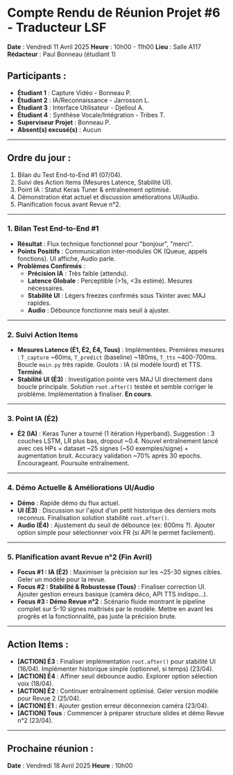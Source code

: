 # Compte Rendu de Réunion Projet #6 - Traducteur LSF

**Date** : Vendredi 11 Avril 2025
**Heure** : 10h00 - 11h00
**Lieu** : Salle A117
**Rédacteur** : Paul Bonneau (étudiant 1)

## Participants :
- **Étudiant 1** : Capture Vidéo - Bonneau P.
- **Étudiant 2** : IA/Reconnaissance - Jarrosson L.
- **Étudiant 3** : Interface Utilisateur - Djelloul A.
- **Étudiant 4** : Synthèse Vocale/Intégration - Tribes T.
- **Superviseur Projet** : Bonneau P.
- **Absent(s) excusé(s)** : Aucun

---

## Ordre du jour :
1.  Bilan du Test End-to-End #1 (07/04).
2.  Suivi des Action Items (Mesures Latence, Stabilité UI).
3.  Point IA : Statut Keras Tuner & entraînement optimisé.
4.  Démonstration état actuel et discussion améliorations UI/Audio.
5.  Planification focus avant Revue n°2.

---

### 1. Bilan Test End-to-End #1
- **Résultat** : Flux technique fonctionnel pour "bonjour", "merci".
- **Points Positifs** : Communication inter-modules OK (Queue, appels fonctions). UI affiche, Audio parle.
- **Problèmes Confirmés** :
    - **Précision IA** : Très faible (attendu).
    - **Latence Globale** : Perceptible (>1s, <3s estimé). Mesures nécessaires.
    - **Stabilité UI** : Légers freezes confirmés sous Tkinter avec MAJ rapides.
    - **Audio** : Débounce fonctionne mais seuil à ajuster.

---

### 2. Suivi Action Items
- **Mesures Latence (É1, É2, É4, Tous)** : Implémentées. Premières mesures : `T_capture` ~60ms, `T_predict` (baseline) ~180ms, `T_tts` ~400-700ms. Boucle `main.py` très rapide. Goulots : IA (si modèle lourd) et TTS. **Terminé**.
- **Stabilité UI (É3)** : Investigation pointe vers MAJ UI directement dans boucle principale. Solution `root.after()` testée et semble corriger le problème. Implémentation à finaliser. **En cours**.

---

### 3. Point IA (É2)
- **É2 (IA)** : Keras Tuner a tourné (1 itération Hyperband). Suggestion : 3 couches LSTM, LR plus bas, dropout ~0.4. Nouvel entraînement lancé avec ces HPs + dataset ~25 signes (~50 exemples/signe) + augmentation bruit. Accuracy validation ~70% après 30 epochs. Encourageant. Poursuite entraînement.

---

### 4. Démo Actuelle & Améliorations UI/Audio
- **Démo** : Rapide démo du flux actuel.
- **UI (É3)** : Discussion sur l'ajout d'un petit historique des derniers mots reconnus. Finalisation solution stabilité `root.after()`.
- **Audio (É4)** : Ajustement du seuil de débounce (ex: 600ms ?). Ajouter option simple pour sélectionner voix FR (si API le permet facilement).

---

### 5. Planification avant Revue n°2 (Fin Avril)
- **Focus #1 : IA (É2)** : Maximiser la précision sur les ~25-30 signes cibles. Geler un modèle pour la revue.
- **Focus #2 : Stabilité & Robustesse (Tous)** : Finaliser correction UI. Ajouter gestion erreurs basique (caméra déco, API TTS indispo...).
- **Focus #3 : Démo Revue n°2** : Scénario fluide montrant le pipeline complet sur 5-10 signes maîtrisés par le modèle. Mettre en avant les progrès et la fonctionnalité, pas juste la précision brute.

---

## Action Items :
- **[ACTION] É3** : Finaliser implémentation `root.after()` pour stabilité UI (16/04). Implémenter historique simple (optionnel, si temps) (23/04).
- **[ACTION] É4** : Affiner seuil débounce audio. Explorer option sélection voix (18/04).
- **[ACTION] É2** : Continuer entraînement optimisé. Geler version modèle pour Revue 2 (25/04).
- **[ACTION] É1** : Ajouter gestion erreur déconnexion caméra (23/04).
- **[ACTION] Tous** : Commencer à préparer structure slides et démo Revue n°2 (23/04).

---

## Prochaine réunion :
**Date** : Vendredi 18 Avril 2025
**Heure** : 10h00
